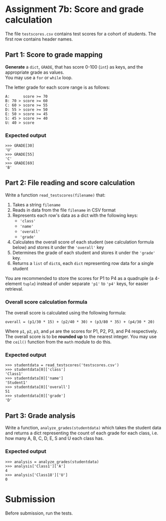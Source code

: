 # Assignment 7b: Score and grade calculation

The file `testscores.csv` contains test scores for a cohort of students. The first row contains header names.

## Part 1: Score to grade mapping

**Generate** a `dict`, `GRADE`, that has score 0-100 (`int`) as keys, and the appropriate grade as values.  
You may use a `for` or `while` loop.

The letter grade for each score range is as follows:

    A:      score >= 70
    B: 70 > score >= 60
    C: 60 > score >= 55
    D: 55 > score >= 50
    E: 50 > score >= 45
    S: 45 > score >= 40
    U: 40 > score
    
### Expected output

    >>> GRADE[30]
    'U'
    >>> GRADE[55]
    'C'
    >>> GRADE[69]
    'B'

## Part 2: File reading and score calculation

Write a function `read_testscores(filename)` that:
1. Takes a string `filename`
2. Reads in data from the file `filename` in CSV format
3. Represents each row's data as a dict with the following keys:
   - `'class'`
   - `'name'`
   - `'overall'`
   - `'grade'`
4. Calculates the overall score of each student (see calculation formula below) and stores it under the `'overall'` key
5. Determines the grade of each student and stores it under the `'grade'` key.
6. Returns a `list` of `dict`s, each `dict` representing row data for a single student

You are recommended to store the scores for P1 to P4 as a quadruple (a 4-element `tuple`) instead of under separate `'p1'` to `'p4'` keys, for easier retrieval.  

### Overall score calculation formula

The overall score is calculated using the following formula:

    overall = (p1/30 * 15) + (p2/40 * 30) + (p3/80 * 35) + (p4/30 * 20)
    
Where `p1`, `p2`, `p3`, and `p4` are the scores for P1, P2, P3, and P4 respectively.  
The overall score is to be **rounded up** to the nearest integer. You may use the `ceil()` function from the `math` module to do this.

### Expected output

    >>> studentdata = read_testscores('testscores.csv')
    >>> studentdata[0]['class']
    'Class1'
    >>> studentdata[0]['name']
    'Student1'
    >>> studentdata[0]['overall']
    51
    >>> studentdata[0]['grade']
    'D'

## Part 3: Grade analysis

Write a function, `analyze_grades(studentdata)` which takes the student data and returns a dict representing the count of each grade for each class, i.e. how many A, B, C, D, E, S and U each class has.

### Expected output

    >>> analysis = analyze_grades(studentdata)
    >>> analysis['Class1']['A']
    4
    >>> analysis['Class18']['U']
    0

# Submission

Before submission, run the tests.
